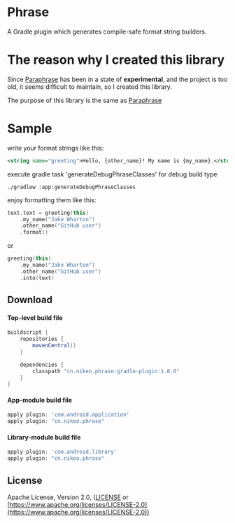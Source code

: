Phrase
===========
A Gradle plugin which generates compile-safe format string builders.

The reason why I created this library
=====================================
Since [Paraphrase](https://github.com/JakeWharton/paraphrase) has been in a state of **experimental**, 
and the project is too old, it seems difficult to maintain, so I created this library. 

The purpose of this library is the same as [Paraphrase](https://github.com/JakeWharton/paraphrase) 

Sample
=====

write your format strings like this:
```xml
<string name="greeting">Hello, {other_name}! My name is {my_name}.</string>
```

execute gradle task 'generateDebugPhraseClasses' for debug build type
```shell script
./gradlew :app:generateDebugPhraseClasses
```

enjoy formatting them like this:
```kotlin
text.text = greeting(this)
    .my_name("Jake Wharton")
    .other_name("GitHub user")
    .format()
```
or
```kotlin
greeting(this)
    .my_name("Jake Wharton")
    .other_name("GitHub user")
    .into(text)
```

Download
--------

#### Top-level build file
```groovy
buildscript {
    repositories {
        mavenCentral()
    }

    dependencies {
        classpath "cn.nikeo.phrase:gradle-plugin:1.0.0"
    }
}
```

#### App-module build file
```groovy
apply plugin: 'com.android.application'
apply plugin: "cn.nikeo.phrase"
```

#### Library-module build file
```groovy
apply plugin: 'com.android.library'
apply plugin: "cn.nikeo.phrase"
```
License
-------

Apache License, Version 2.0, ([LICENSE](https://github.com/nikeorever/phrase/blob/trunk/LICENSE) or [https://www.apache.org/licenses/LICENSE-2.0](https://www.apache.org/licenses/LICENSE-2.0))

